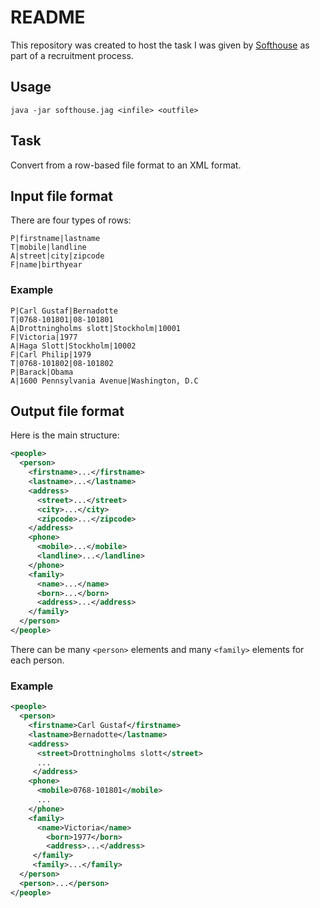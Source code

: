# README

This repository was created to host
the task I was given by [Softhouse](https://www.softhouse.se/)
as part of a recruitment process.


## Usage

```
java -jar softhouse.jag <infile> <outfile>
```

## Task

Convert from a row-based file format to an XML format.

## Input file format

There are four types of rows:
```
P|firstname|lastname
T|mobile|landline
A|street|city|zipcode
F|name|birthyear
```

### Example

```
P|Carl Gustaf|Bernadotte
T|0768-101801|08-101801
A|Drottningholms slott|Stockholm|10001
F|Victoria|1977
A|Haga Slott|Stockholm|10002
F|Carl Philip|1979
T|0768-101802|08-101802
P|Barack|Obama
A|1600 Pennsylvania Avenue|Washington, D.C
```

## Output file format

Here is the main structure:
```xml
<people>
  <person>
    <firstname>...</firstname>
    <lastname>...</lastname>
    <address>
      <street>...</street>
      <city>...</city>
      <zipcode>...</zipcode>
    </address>
    <phone>
      <mobile>...</mobile>
      <landline>...</landline>
    </phone>
    <family>
      <name>...</name>
      <born>...</born>
      <address>...</address>
    </family>
  </person>
</people>
```
There can be many `<person>` elements and many `<family>` elements for each person.

### Example
```xml
<people>
  <person>
    <firstname>Carl Gustaf</firstname>
    <lastname>Bernadotte</lastname>
    <address>
      <street>Drottningholms slott</street>
      ...
     </address>
    <phone>
      <mobile>0768-101801</mobile>
      ...
    </phone>
    <family>
      <name>Victoria</name>
        <born>1977</born>
        <address>...</address>
     </family>
     <family>...</family>
  </person>
  <person>...</person>
</people>
```
